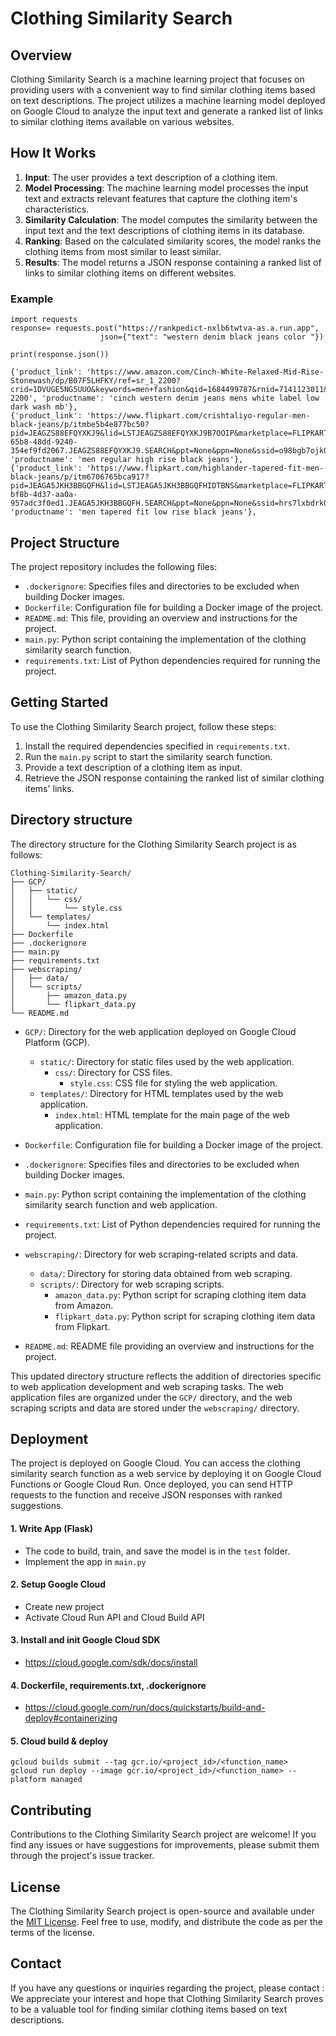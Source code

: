 # Clothing Similarity Search

## Overview

Clothing Similarity Search is a machine learning project that focuses on providing users with a convenient way to find similar clothing items based on text descriptions. The project utilizes a machine learning model deployed on Google Cloud to analyze the input text and generate a ranked list of links to similar clothing items available on various websites.

## How It Works

1. **Input**: The user provides a text description of a clothing item.
2. **Model Processing**: The machine learning model processes the input text and extracts relevant features that capture the clothing item's characteristics.
3. **Similarity Calculation**: The model computes the similarity between the input text and the text descriptions of clothing items in its database.
4. **Ranking**: Based on the calculated similarity scores, the model ranks the clothing items from most similar to least similar.
5. **Results**: The model returns a JSON response containing a ranked list of links to similar clothing items on different websites.

### Example
```
import requests
response= requests.post("https://rankpedict-nxlb6twtva-as.a.run.app",
                    json={"text": "western denim black jeans color "})
                    
print(response.json())

{'product_link': 'https://www.amazon.com/Cinch-White-Relaxed-Mid-Rise-Stonewash/dp/B07F5LHFKY/ref=sr_1_2200?crid=1DVUGE5NG5UUO&keywords=men+fashion&qid=1684499787&rnid=7141123011&s=apparel&sprefix=menfashion%2Caps%2C282&sr=1-2200', 'productname': 'cinch western denim jeans mens white label low dark wash mb'}, 
{'product_link': 'https://www.flipkart.com/crishtaliyo-regular-men-black-jeans/p/itmbe5b4e877bc50?pid=JEAGZS88EFQYXKJ9&lid=LSTJEAGZS88EFQYXKJ9B7OOIP&marketplace=FLIPKART&store=clo&srno=b_20_779&otracker=browse&fm=organic&iid=d54f2af1-65b8-48dd-9240-354ef9fd2067.JEAGZS88EFQYXKJ9.SEARCH&ppt=None&ppn=None&ssid=o98bgb7ojk0000001684497563652', 'productname': 'men regular high rise black jeans'},
{'product_link': 'https://www.flipkart.com/highlander-tapered-fit-men-black-jeans/p/itm6706765bca917?pid=JEAGA5JKH3BBGQFH&lid=LSTJEAGA5JKH3BBGQFHIDTBNS&marketplace=FLIPKART&store=clo%2Fvua&srno=b_8_309&otracker=browse&fm=organic&iid=61d2aecd-bf8b-4d37-aa0a-957adc3f0ed1.JEAGA5JKH3BBGQFH.SEARCH&ppt=None&ppn=None&ssid=hrs7lxbdrk0000001684505882013', 'productname': 'men tapered fit low rise black jeans'},
```
## Project Structure

The project repository includes the following files:

- `.dockerignore`: Specifies files and directories to be excluded when building Docker images.
- `Dockerfile`: Configuration file for building a Docker image of the project.
- `README.md`: This file, providing an overview and instructions for the project.
- `main.py`: Python script containing the implementation of the clothing similarity search function.
- `requirements.txt`: List of Python dependencies required for running the project.

## Getting Started

To use the Clothing Similarity Search project, follow these steps:

1. Install the required dependencies specified in `requirements.txt`.
2. Run the `main.py` script to start the similarity search function.
3. Provide a text description of a clothing item as input.
4. Retrieve the JSON response containing the ranked list of similar clothing items' links.

## Directory structure

The directory structure for the Clothing Similarity Search project is as follows:

```
Clothing-Similarity-Search/
├── GCP/
│   ├── static/
│   │   └── css/
│   │       └── style.css
│   └── templates/
│       └── index.html
├── Dockerfile
├── .dockerignore
├── main.py
├── requirements.txt
├── webscraping/
│   ├── data/
│   └── scripts/
│       ├── amazon_data.py
│       └── flipkart_data.py
└── README.md
```

- `GCP/`: Directory for the web application deployed on Google Cloud Platform (GCP).
  - `static/`: Directory for static files used by the web application.
    - `css/`: Directory for CSS files.
      - `style.css`: CSS file for styling the web application.
  - `templates/`: Directory for HTML templates used by the web application.
    - `index.html`: HTML template for the main page of the web application.

- `Dockerfile`: Configuration file for building a Docker image of the project.

- `.dockerignore`: Specifies files and directories to be excluded when building Docker images.

- `main.py`: Python script containing the implementation of the clothing similarity search function and web application.

- `requirements.txt`: List of Python dependencies required for running the project.

- `webscraping/`: Directory for web scraping-related scripts and data.
  - `data/`: Directory for storing data obtained from web scraping.
  - `scripts/`: Directory for web scraping scripts.
    - `amazon_data.py`: Python script for scraping clothing item data from Amazon.
    - `flipkart_data.py`: Python script for scraping clothing item data from Flipkart.

- `README.md`: README file providing an overview and instructions for the project.

This updated directory structure reflects the addition of directories specific to web application development and web scraping tasks. The web application files are organized under the `GCP/` directory, and the web scraping scripts and data are stored under the `webscraping/` directory.


## Deployment

The project is deployed on Google Cloud. You can access the clothing similarity search function as a web service by deploying it on Google Cloud Functions or Google Cloud Run. Once deployed, you can send HTTP requests to the function and receive JSON responses with ranked suggestions.
#### 1. Write App (Flask)
- The code to build, train, and save the model is in the `test` folder.
- Implement the app in `main.py`
#### 2. Setup Google Cloud 
- Create new project
- Activate Cloud Run API and Cloud Build API

#### 3. Install and init Google Cloud SDK
- https://cloud.google.com/sdk/docs/install

#### 4. Dockerfile, requirements.txt, .dockerignore
- https://cloud.google.com/run/docs/quickstarts/build-and-deploy#containerizing

#### 5. Cloud build & deploy
```
gcloud builds submit --tag gcr.io/<project_id>/<function_name>
gcloud run deploy --image gcr.io/<project_id>/<function_name> --platform managed
```
## Contributing

Contributions to the Clothing Similarity Search project are welcome! If you find any issues or have suggestions for improvements, please submit them through the project's issue tracker.

## License

The Clothing Similarity Search project is open-source and available under the [MIT License](LICENSE). Feel free to use, modify, and distribute the code as per the terms of the license.

## Contact

If you have any questions or inquiries regarding the project, please contact :
We appreciate your interest and hope that Clothing Similarity Search proves to be a valuable tool for finding similar clothing items based on text descriptions.
